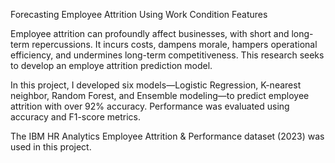 Forecasting Employee Attrition Using Work Condition Features

Employee attrition can profoundly affect businesses, with short and long-term repercussions. It incurs costs, dampens morale, hampers operational efficiency, and undermines long-term competitiveness. This research seeks to develop an employe attrition prediction model.

In this project, I developed six models—Logistic Regression, K-nearest neighbor, Random Forest, and Ensemble modeling—to predict employee attrition with over 92% accuracy. Performance was evaluated using accuracy and F1-score metrics.

The IBM HR Analytics Employee Attrition & Performance dataset (2023) was used in this project.
